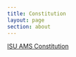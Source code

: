 ```yaml
---
title: Constitution
layout: page
section: about
---
```


<a href="uploads/Constitutions/AMS_2023_Constitution.htm" target="_blank">ISU AMS Constitution</a>

